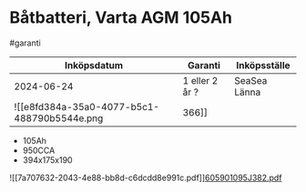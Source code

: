 # Båtbatteri, Varta AGM 105Ah

#garanti

| Inköpsdatum | Garanti        | Inköpsställe |
|-------------|----------------|--------------|
| 2024-06-24  | 1 eller 2 år ? | SeaSea Länna |
![[e8fd384a-35a0-4077-b5c1-488790b5544e.png|366]]
* 105Ah
* 950CCA
* 394x175x190

![[7a707632-2043-4e88-bb8d-c6dcdd8e991c.pdf]][605901095J382.pdf](B%C3%A5tbatteri,%20Varta%20AGM%20105Ah/605901095J382.pdf)<!-- {"embed":"true", "preview":"true"} -->